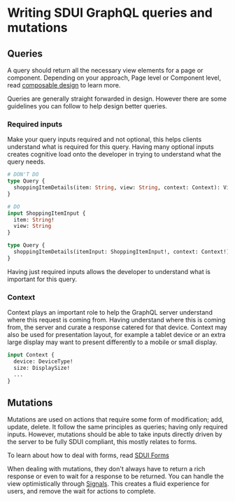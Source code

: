 # Writing SDUI GraphQL queries and mutations

## Queries

A query should return all the necessary view elements for a page or component. Depending on your approach, Page level or Component level, read [composable design](./composable-design.md) to learn more.

Queries are generally straight forwarded in design. However there are some guidelines you can follow to help design better queries.

### Required inputs

Make your query inputs required and not optional, this helps clients understand what is required for this query. Having many optional inputs creates cognitive load onto the developer in trying to understand what the query needs.

```graphql
# DON'T DO
type Query {
  shoppingItemDetails(item: String, view: String, context: Context): ViewResponse!
}

# DO
input ShoppingItemInput {
  item: String!
  view: String
}

type Query {
  shoppingItemDetails(itemInput: ShoppingItemInput!, context: Context!): ViewResponse!
}
```

Having just required inputs allows the developer to understand what is important for this query.

### Context

Context plays an important role to help the GraphQL server understand where this request is coming from. Having understand where this is coming from, the server and curate a response catered for that device. Context may also be used for presentation layout, for example a tablet device or an extra large display may want to present differently to a mobile or small display.

```graphql
input Context {
  device: DeviceType!
  size: DisplaySize!
  ...
}
```

## Mutations

Mutations are used on actions that require some form of modification; add, update, delete. It follow the same principles as queries; having only required inputs. However, mutations should be able to take inputs directly driven by the server to be fully SDUI compliant, this mostly relates to forms.

To learn about how to deal with forms, read [SDUI Forms](./forms.md)

When dealing with mutations, they don't always have to return a rich response or even to wait for a response to be returned. You can handle the view optimistically through [Signals](./signals.md). This creates a fluid experience for users, and remove the wait for actions to complete.